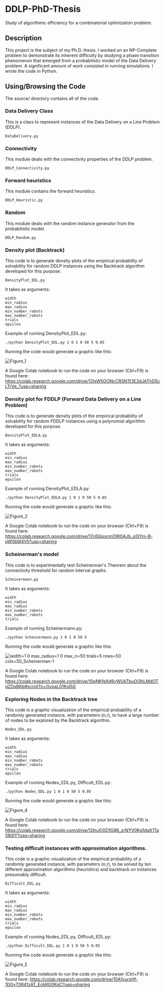 # DDLP-PhD-Thesis
Study of algorithmic efficiency for a combinatorial optimization problem.

## Description

This project is the subject of my Ph.D. thesis. I worked on an NP-Complete problem to demonstrate its inherent
difficulty by studying a phase transition phenomenon that emerged from a probabilistic model of the Data Delivery
problem. A significant amount of work consisted in running simulations. I wrote the code in Python.

## Using/Browsing the Code

The source/ directory contains all of the code.

### Data Delivery Class

This is a class to represent instances of the Data Delivery on a Line Problem (DDLP).

    DataDelivery.py
    
### Connectivity

This module deals with the connectivity properties of the DDLP problem.

    DDLP_Connectivity.py
    
### Forward heuristics

This module contains the forward heuristics.

    DDLP_Heuristic.py
    
### Random

This module deals with the random instance generator from the probabilistic model.

    DDLP_Random.py
    
### Density plot (Backtrack)

This code is to generate density plots of the empirical probability of solvability for random DDLP instances using the Backtrack algorithm developed for this purpose.

    DensityPlot_EDL.py
    
It takes as arguments:

    width
    min_radius
    max_radius
    min_number_robots
    max_number_robots
    trials 
    epsilon

Example of running DensityPlot_EDL.py:

    ./python DensityPlot_EDL.py 1 0 1 0 50 5 0.05

Running the code would generate a graphic like this:

![Figure_1](https://user-images.githubusercontent.com/13812290/134736938-c13cd963-f001-4b54-a7fe-5e1f629c99b1.png)

A Google Colab notebook to run the code on your browser (Ctrl+F9) is found here:
https://colab.research.google.com/drive/12IsW5GONcCRSNTt3E2dJAThD5cLTrVe_?usp=sharing

### Density plot for FDDLP (Forward Data Delivery on a Line Problem)

This code is to generate density plots of the empirical probability of solvability for random FDDLP instances using a polynomial algorithm developed for this purpose.

    DensityPlot_EDLA.py
    
It takes as arguments:

    width
    min_radius
    max_radius
    min_number_robots
    max_number_robots
    trials 
    epsilon

Example of running DensityPlot_EDLA.py:

    ./python DensityPlot_EDLA.py 1 0 1 0 50 5 0.05

Running the code would generate a graphic like this:

![Figure_2](https://user-images.githubusercontent.com/13812290/134738330-4172290b-751b-4d2e-90bd-683e87355050.png)

A Google Colab notebook to run the code on your browser (Ctrl+F9) is found here:
https://colab.research.google.com/drive/17c6QgocmOW0AJb_g3IYm-B-pW0bW4VIi?usp=sharing

### Scheinerman's model

This code is to experimentally test Scheinerman's Theorem about the connectivity threshold for random interval graphs.

    Scheinermann.py
    
It takes as arguments:

    width
    min_radius
    max_radius
    min_number_robots
    max_number_robots
    trials

Example of running Scheinermann.py:

    ./python Scheinermann.py 1 0 1 0 50 5

Running the code would generate a graphic like this:

![width=1 0 max_radius=1 0 max_n=50 trials=5 rows=50 cols=50_Scheinerman-1](https://user-images.githubusercontent.com/13812290/134737689-5a01d469-f3c7-45fa-a913-fbd63097906b.png)

A Google Colab notebook to run the code on your browser (Ctrl+F9) is found here:
https://colab.research.google.com/drive/10oNKfeXd6yWUkTbuOl3hLMdOTgZDqBKb#scrollTo=GyoaL01Ksl5G

### Exploring Nodes in the Backtrack tree 

This code is a graphic visualization of the empirical probability of a randomly generated instance, with parameters (n,r), to have a large number of nodes to be explored by the Backtrack algorithm.

    Nodes_EDL.py
    
It takes as arguments:

    width
    min_radius
    max_radius
    min_number_robots
    max_number_robots
    trials 
    epsilon

Example of running Nodes_EDL.py, Difficult_EDL.py:

    ./python Nodes_EDL.py 1 0 1 0 50 5 0.05

Running the code would generate a graphic like this:

![Figure_4](https://user-images.githubusercontent.com/13812290/134740806-3f405e36-0142-44be-8307-f4426755285f.png)

A Google Colab notebook to run the code on your browser (Ctrl+F9) is found here:
https://colab.research.google.com/drive/12tnJO0D1G8R_zrNYV0Kg1dqX1Ta080IY?usp=sharing

### Testing difficult instances with approximation algorithms.

This code is a graphic visualization of the empirical probability of a randomly generated instance, with parameters (n,r), to be solved by ten different approximation algorithms (heuristics) and backtrack on instances presumably difficult.

    Difficult_EDL.py
    
It takes as arguments:

    width
    min_radius
    max_radius
    min_number_robots
    max_number_robots
    trials 
    epsilon

Example of running Nodes_EDL.py, Difficult_EDL.py:

    ./python Difficult_EDL.py 1 0 1 0 50 5 0.05

Running the code would generate a graphic like this:

![Figure_5](https://user-images.githubusercontent.com/13812290/134742489-ac800d78-13e8-482e-8091-04985dfb6b0e.png)

A Google Colab notebook to run the code on your browser (Ctrl+F9) is found here:
https://colab.research.google.com/drive/10A1vursHf-1DGyT0R41zAT_EckKG0KgC?usp=sharing

